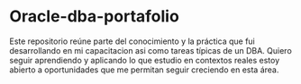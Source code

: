 # Oracle-dba-portafolio
Este repositorio reúne parte del conocimiento y la práctica que fui desarrollando en mi capacitacion asi como tareas típicas de un DBA. Quiero seguir aprendiendo y aplicando lo que estudio en contextos reales estoy abierto a oportunidades que me permitan seguir creciendo en esta área.



